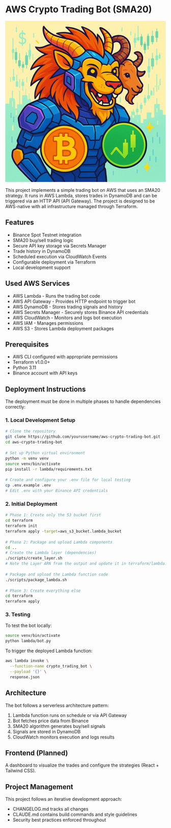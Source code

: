 # AWS Crypto Trading Bot (SMA20)

![TradingBot Logo](./logo.png)

This project implements a simple trading bot on AWS that uses an SMA20 strategy. It runs in AWS Lambda, stores trades in DynamoDB and can be triggered via an HTTP API (API Gateway).
The project is designed to be AWS-native with all infrastructure managed through Terraform.

## Features

- Binance Spot Testnet integration
- SMA20 buy/sell trading logic
- Secure API key storage via Secrets Manager
- Trade history in DynamoDB
- Scheduled execution via CloudWatch Events
- Configurable deployment via Terraform
- Local development support

## Used AWS Services

- AWS Lambda - Runs the trading bot code
- AWS API Gateway - Provides HTTP endpoint to trigger bot
- AWS DynamoDB - Stores trading signals and history
- AWS Secrets Manager - Securely stores Binance API credentials
- AWS CloudWatch - Monitors and logs bot execution
- AWS IAM - Manages permissions
- AWS S3 - Stores Lambda deployment packages

## Prerequisites

- AWS CLI configured with appropriate permissions
- Terraform v1.0.0+
- Python 3.11
- Binance account with API keys

## Deployment Instructions

The deployment must be done in multiple phases to handle dependencies correctly:

### 1. Local Development Setup

```bash
# Clone the repository
git clone https://github.com/yourusername/aws-crypto-trading-bot.git
cd aws-crypto-trading-bot

# Set up Python virtual environment
python -m venv venv
source venv/bin/activate
pip install -r lambda/requirements.txt

# Create and configure your .env file for local testing
cp .env.example .env
# Edit .env with your Binance API credentials
```

### 2. Initial Deployment

```bash
# Phase 1: Create only the S3 bucket first
cd terraform
terraform init
terraform apply -target=aws_s3_bucket.lambda_bucket

# Phase 2: Package and upload Lambda components
cd ..
# Create the Lambda layer (dependencies)
./scripts/create_layer.sh
# Note the Layer ARN from the output and update it in terraform/lambda.tf

# Package and upload the Lambda function code
./scripts/package_lambda.sh

# Phase 3: Create everything else
cd terraform
terraform apply
```

### 3. Testing

To test the bot locally:

```bash
source venv/bin/activate
python lambda/bot.py
```

To trigger the deployed Lambda function:

```bash
aws lambda invoke \
  --function-name crypto_trading_bot \
  --payload '{}' \
  response.json
```

## Architecture

The bot follows a serverless architecture pattern:

1. Lambda function runs on schedule or via API Gateway
2. Bot fetches price data from Binance
3. SMA20 algorithm generates buy/sell signals
4. Signals are stored in DynamoDB
5. CloudWatch monitors execution and logs results

## Frontend (Planned)

A dashboard to visualize the trades and configure the strategies (React + Tailwind CSS).

## Project Management

This project follows an iterative development approach:

- CHANGELOG.md tracks all changes
- CLAUDE.md contains build commands and style guidelines
- Security best practices enforced throughout
